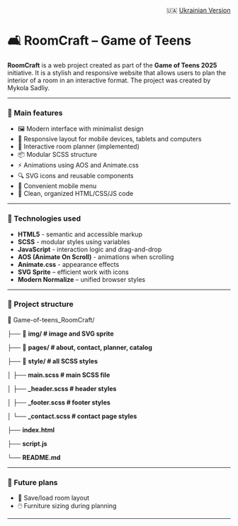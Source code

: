 <p align="right">
  🇺🇦 <a href="README.md">Ukrainian Version</a>
</p>


# 🛋️ RoomCraft – Game of Teens

**RoomCraft** is a web project created as part of the **Game of Teens 2025** initiative. It is a stylish and responsive website that allows users to plan the interior of a room in an interactive format.
The project was created by Mykola Sadliy.

---

### 🌟 Main features

- 🖼️ Modern interface with minimalist design
- 📱 Responsive layout for mobile devices, tablets and computers
- 🔧 Interactive room planner (implemented)
- 📦 Modular SCSS structure
- ⚡ Animations using AOS and Animate.css
- 🔍 SVG icons and reusable components
- 🧭 Convenient mobile menu
- 🧠 Clean, organized HTML/CSS/JS code

---

### 🚀 Technologies used

- **HTML5** - semantic and accessible markup
- **SCSS** - modular styles using variables
- **JavaScript** - interaction logic and drag-and-drop
- **AOS (Animate On Scroll)** - animations when scrolling
- **Animate.css** - appearance effects
- **SVG Sprite** – efficient work with icons
- **Modern Normalize** – unified browser styles

---

### 📂 Project structure

📁 Game-of-teens_RoomCraft/

├── 📁 **img/ # image and SVG sprite**

├── 📁 **pages/ # about, contact, planner, catalog**

├── 📁 **style/ # all SCSS styles**

│ ├── **main.scss # main SCSS file**

│ ├── **_header.scss # header styles**

│ ├── **_footer.scss # footer styles**

│ └── **_contact.scss # contact page styles**

├── **index.html**

├── **script.js**

└── **README.md**

---

### 📌 Future plans

- 💾 Save/load room layout
- 🖱️ Furniture sizing during planning

---
